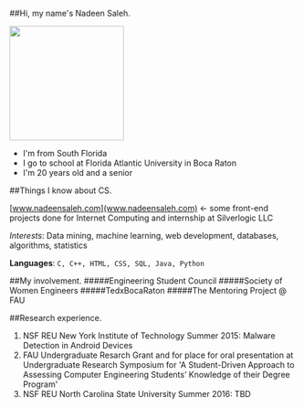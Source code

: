 ##Hi, my name's Nadeen Saleh.

<img src="https://scontent.xx.fbcdn.net/v/t1.0-9/12391314_10208523492469885_4880738268179151490_n.jpg?oh=47257b635d3fb7cde89fac099d102188&oe=57C7E4BA" width="200" height="200" />

* I'm from South Florida
* I go to school at Florida Atlantic University in Boca Raton
* I'm 20 years old and a senior


##Things I know about CS.

[www.nadeensaleh.com](www.nadeensaleh.com) <- some front-end projects done for Internet Computing and internship at Silverlogic LLC

*Interests*: Data mining, machine learning, web development, databases,
algorithms, statistics

**Languages**: `C, C++, HTML, CSS, SQL, Java, Python`

##My involvement.
#####Engineering Student Council
#####Society of Women Engineers
#####TedxBocaRaton
#####The Mentoring Project @ FAU

    
##Research experience.
1. NSF REU New York Institute of Technology Summer 2015: Malware Detection in Android Devices
2. FAU Undergraduate Resarch Grant and for place for oral presentation at Undergraduate Research Symposium for 'A Student-Driven Approach to Assessing
Computer Engineering Students’ Knowledge
of their Degree Program'
3. NSF REU North Carolina State University Summer 2016: TBD
